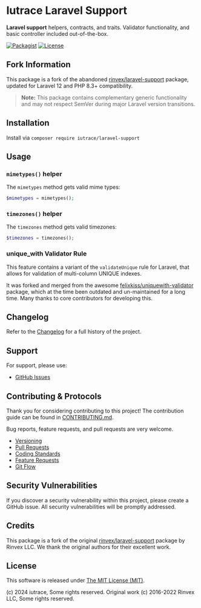 # Iutrace Laravel Support

**Laravel support** helpers, contracts, and traits. Validator functionality, and basic controller included out-of-the-box.

[![Packagist](https://img.shields.io/packagist/v/iutrace/laravel-support.svg?label=Packagist&style=flat-square)](https://packagist.org/packages/iutrace/laravel-support)
[![License](https://img.shields.io/packagist/l/iutrace/laravel-support.svg?label=License&style=flat-square)](https://github.com/iutrace/laravel-support/blob/main/LICENSE)

## Fork Information

This package is a fork of the abandoned [rinvex/laravel-support](https://github.com/rinvex/laravel-support) package, updated for Laravel 12 and PHP 8.3+ compatibility.

> **Note:** This package contains complementary generic functionality and may not respect SemVer during major Laravel version transitions.


## Installation

Install via `composer require iutrace/laravel-support`


## Usage

### `mimetypes()` helper

The `mimetypes` method gets valid mime types:
```php
$mimetypes = mimetypes();
```

### `timezones()` helper

The `timezones` method gets valid timezones:
```php
$timezones = timezones();
```

### unique_with Validator Rule

This feature contains a variant of the `validateUnique` rule for Laravel, that allows for validation of multi-column UNIQUE indexes.

It was forked and merged from the awesome [felixkiss/uniquewith-validator](https://github.com/felixkiss/uniquewith-validator) package, which at the time been outdated and un-maintained for a long time. Many thanks to core contributors for developing this.


## Changelog

Refer to the [Changelog](CHANGELOG.md) for a full history of the project.


## Support

For support, please use:

- [GitHub Issues](https://github.com/iutrace/laravel-support/issues)


## Contributing & Protocols

Thank you for considering contributing to this project! The contribution guide can be found in [CONTRIBUTING.md](CONTRIBUTING.md).

Bug reports, feature requests, and pull requests are very welcome.

- [Versioning](CONTRIBUTING.md#versioning)
- [Pull Requests](CONTRIBUTING.md#pull-requests)
- [Coding Standards](CONTRIBUTING.md#coding-standards)
- [Feature Requests](CONTRIBUTING.md#feature-requests)
- [Git Flow](CONTRIBUTING.md#git-flow)


## Security Vulnerabilities

If you discover a security vulnerability within this project, please create a GitHub issue. All security vulnerabilities will be promptly addressed.


## Credits

This package is a fork of the original [rinvex/laravel-support](https://github.com/rinvex/laravel-support) package by Rinvex LLC. We thank the original authors for their excellent work.


## License

This software is released under [The MIT License (MIT)](LICENSE).

(c) 2024 iutrace, Some rights reserved.
Original work (c) 2016-2022 Rinvex LLC, Some rights reserved.

